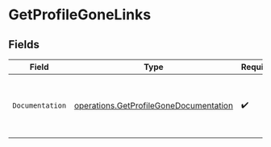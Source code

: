 # GetProfileGoneLinks


## Fields

| Field                                                                                            | Type                                                                                             | Required                                                                                         | Description                                                                                      |
| ------------------------------------------------------------------------------------------------ | ------------------------------------------------------------------------------------------------ | ------------------------------------------------------------------------------------------------ | ------------------------------------------------------------------------------------------------ |
| `Documentation`                                                                                  | [operations.GetProfileGoneDocumentation](../../models/operations/getprofilegonedocumentation.md) | :heavy_check_mark:                                                                               | The URL to the generic Mollie API error handling guide.                                          |